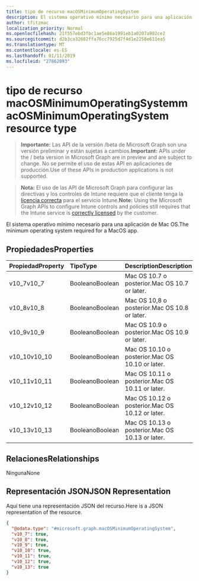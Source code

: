 ```yaml
---
title: tipo de recurso macOSMinimumOperatingSystem
description: El sistema operativo mínimo necesario para una aplicación de Mac OS.
author: tfitzmac
localization_priority: Normal
ms.openlocfilehash: 21f557ebd3fbc1ae5e86a1991eb1a0207a902ce2
ms.sourcegitcommit: d2b3ca32602ffa76cc7925d7f4d1e2258e611ea5
ms.translationtype: MT
ms.contentlocale: es-ES
ms.lasthandoff: 01/11/2019
ms.locfileid: "27862093"
---
```

# <a name="macosminimumoperatingsystem-resource-type"></a><span data-ttu-id="0bdc5-103">tipo de recurso macOSMinimumOperatingSystem</span><span class="sxs-lookup"><span data-stu-id="0bdc5-103">macOSMinimumOperatingSystem resource type</span></span>

> <span data-ttu-id="0bdc5-104">**Importante:** Las API de la versión /beta de Microsoft Graph son una versión preliminar y están sujetas a cambios.</span><span class="sxs-lookup"><span data-stu-id="0bdc5-104">**Important:** APIs under the / beta version in Microsoft Graph are in preview and are subject to change.</span></span> <span data-ttu-id="0bdc5-105">No se permite el uso de estas API en aplicaciones de producción.</span><span class="sxs-lookup"><span data-stu-id="0bdc5-105">Use of these APIs in production applications is not supported.</span></span>

> <span data-ttu-id="0bdc5-106">**Nota:** El uso de las API de Microsoft Graph para configurar las directivas y los controles de Intune requiere que el cliente tenga la [licencia correcta](https://go.microsoft.com/fwlink/?linkid=839381) para el servicio Intune.</span><span class="sxs-lookup"><span data-stu-id="0bdc5-106">**Note:** Using the Microsoft Graph APIs to configure Intune controls and policies still requires that the Intune service is [correctly licensed](https://go.microsoft.com/fwlink/?linkid=839381) by the customer.</span></span>

<span data-ttu-id="0bdc5-107">El sistema operativo mínimo necesario para una aplicación de Mac OS.</span><span class="sxs-lookup"><span data-stu-id="0bdc5-107">The minimum operating system required for a MacOS app.</span></span>
## <a name="properties"></a><span data-ttu-id="0bdc5-108">Propiedades</span><span class="sxs-lookup"><span data-stu-id="0bdc5-108">Properties</span></span>
|<span data-ttu-id="0bdc5-109">Propiedad</span><span class="sxs-lookup"><span data-stu-id="0bdc5-109">Property</span></span>|<span data-ttu-id="0bdc5-110">Tipo</span><span class="sxs-lookup"><span data-stu-id="0bdc5-110">Type</span></span>|<span data-ttu-id="0bdc5-111">Description</span><span class="sxs-lookup"><span data-stu-id="0bdc5-111">Description</span></span>|
|:---|:---|:---|
|<span data-ttu-id="0bdc5-112">v10_7</span><span class="sxs-lookup"><span data-stu-id="0bdc5-112">v10_7</span></span>|<span data-ttu-id="0bdc5-113">Booleano</span><span class="sxs-lookup"><span data-stu-id="0bdc5-113">Boolean</span></span>|<span data-ttu-id="0bdc5-114">Mac OS 10.7 o posterior.</span><span class="sxs-lookup"><span data-stu-id="0bdc5-114">Mac OS 10.7 or later.</span></span>|
|<span data-ttu-id="0bdc5-115">v10_8</span><span class="sxs-lookup"><span data-stu-id="0bdc5-115">v10_8</span></span>|<span data-ttu-id="0bdc5-116">Booleano</span><span class="sxs-lookup"><span data-stu-id="0bdc5-116">Boolean</span></span>|<span data-ttu-id="0bdc5-117">Mac OS 10,8 o posterior.</span><span class="sxs-lookup"><span data-stu-id="0bdc5-117">Mac OS 10.8 or later.</span></span>|
|<span data-ttu-id="0bdc5-118">v10_9</span><span class="sxs-lookup"><span data-stu-id="0bdc5-118">v10_9</span></span>|<span data-ttu-id="0bdc5-119">Booleano</span><span class="sxs-lookup"><span data-stu-id="0bdc5-119">Boolean</span></span>|<span data-ttu-id="0bdc5-120">Mac OS 10.9 o posterior.</span><span class="sxs-lookup"><span data-stu-id="0bdc5-120">Mac OS 10.9 or later.</span></span>|
|<span data-ttu-id="0bdc5-121">v10_10</span><span class="sxs-lookup"><span data-stu-id="0bdc5-121">v10_10</span></span>|<span data-ttu-id="0bdc5-122">Booleano</span><span class="sxs-lookup"><span data-stu-id="0bdc5-122">Boolean</span></span>|<span data-ttu-id="0bdc5-123">Mac OS 10.10 o posterior.</span><span class="sxs-lookup"><span data-stu-id="0bdc5-123">Mac OS 10.10 or later.</span></span>|
|<span data-ttu-id="0bdc5-124">v10_11</span><span class="sxs-lookup"><span data-stu-id="0bdc5-124">v10_11</span></span>|<span data-ttu-id="0bdc5-125">Booleano</span><span class="sxs-lookup"><span data-stu-id="0bdc5-125">Boolean</span></span>|<span data-ttu-id="0bdc5-126">Mac OS 10.11 o posterior.</span><span class="sxs-lookup"><span data-stu-id="0bdc5-126">Mac OS 10.11 or later.</span></span>|
|<span data-ttu-id="0bdc5-127">v10_12</span><span class="sxs-lookup"><span data-stu-id="0bdc5-127">v10_12</span></span>|<span data-ttu-id="0bdc5-128">Booleano</span><span class="sxs-lookup"><span data-stu-id="0bdc5-128">Boolean</span></span>|<span data-ttu-id="0bdc5-129">Mac OS 10.12 o posterior.</span><span class="sxs-lookup"><span data-stu-id="0bdc5-129">Mac OS 10.12 or later.</span></span>|
|<span data-ttu-id="0bdc5-130">v10_13</span><span class="sxs-lookup"><span data-stu-id="0bdc5-130">v10_13</span></span>|<span data-ttu-id="0bdc5-131">Booleano</span><span class="sxs-lookup"><span data-stu-id="0bdc5-131">Boolean</span></span>|<span data-ttu-id="0bdc5-132">Mac OS 10.13 o posterior.</span><span class="sxs-lookup"><span data-stu-id="0bdc5-132">Mac OS 10.13 or later.</span></span>|

## <a name="relationships"></a><span data-ttu-id="0bdc5-133">Relaciones</span><span class="sxs-lookup"><span data-stu-id="0bdc5-133">Relationships</span></span>
<span data-ttu-id="0bdc5-134">Ninguna</span><span class="sxs-lookup"><span data-stu-id="0bdc5-134">None</span></span>
## <a name="json-representation"></a><span data-ttu-id="0bdc5-135">Representación JSON</span><span class="sxs-lookup"><span data-stu-id="0bdc5-135">JSON Representation</span></span>
<span data-ttu-id="0bdc5-136">Aquí tiene una representación JSON del recurso.</span><span class="sxs-lookup"><span data-stu-id="0bdc5-136">Here is a JSON representation of the resource.</span></span>
<!-- {
  "blockType": "resource",
  "@odata.type": "microsoft.graph.macOSMinimumOperatingSystem"
}
-->
``` json
{
  "@odata.type": "#microsoft.graph.macOSMinimumOperatingSystem",
  "v10_7": true,
  "v10_8": true,
  "v10_9": true,
  "v10_10": true,
  "v10_11": true,
  "v10_12": true,
  "v10_13": true
}
```





